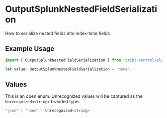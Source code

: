 # OutputSplunkNestedFieldSerialization

How to serialize nested fields into index-time fields

## Example Usage

```typescript
import { OutputSplunkNestedFieldSerialization } from "cribl-control-plane/models/operations";

let value: OutputSplunkNestedFieldSerialization = "none";
```

## Values

This is an open enum. Unrecognized values will be captured as the `Unrecognized<string>` branded type.

```typescript
"json" | "none" | Unrecognized<string>
```